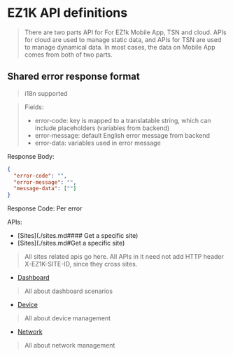 # EZ1K API definitions

> There are two parts API for For EZ1k Mobile App, TSN and cloud. APIs for cloud are used to manage static data, and APIs for TSN are used to manage  dynamical data. In most cases, the data on Mobile App comes from both of two parts.

## Shared error response format
> i18n supported

> Fields:
> * error-code: key is mapped to a translatable string, which can include placeholders (variables from backend)
> * error-message: default English error message from backend
> * error-data: variables used in error message

Response Body:

```json
{
  "error-code": "",
  "error-message": "",
  "message-data": [""]
}
```
Response Code: Per error

APIs:

- [Sites](./sites.md#### Get a specific site)
- [Sites](./sites.md#Get a specific site)
> All sites related apis go here. All APIs in it need not add HTTP header X-EZ1K-SITE-ID, since they cross sites.

- [Dashboard](./dashboard.md)
> All about dashboard scenarios

- [Device](./devices.md)
> All about device management

- [Network](./networks.md)
> All about network management
